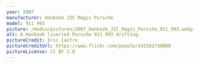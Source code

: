 ```yaml
---
year: 2007
manufacturer: Hankook JIC Magic Porsche
model: 911 993
picture: /media/pictures/2007_Hankook_JIC_Magic_Porsche_911_993.webp
alt: A Hankook liveried Porsche 911 993 drifting.
pictureCredit: Eric Castro
pictureCreditUrl: https://www.flickr.com/people/14258173@N00
pictureLicense: CC BY 2.0
---
```

